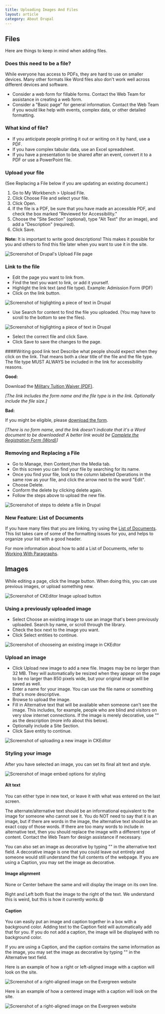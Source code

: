 ```yaml
---
title: Uploading Images And Files
layout: article
category: About Drupal
---
```


## Files
Here are things to keep in mind when adding files.

### Does this need to be a file?
While everyone has access to PDFs, they are hard to use on smaller devices. Many other formats like Word files also don't work well across different devices and software.

* Consider a web form for fillable forms. Contact the Web Team for assistance in creating a web form.
* Consider a "Basic page" for general information. Contact the Web Team if you would like help with events, complex data, or other detailed formatting.

### What kind of file?

* If you anticipate people printing it out or writing on it by hand, use a PDF.
* If you have complex tabular data, use an Excel spreadsheet.
* If you have a presentation to be shared after an event, convert it to a PDF or use a PowerPoint file.

### Upload your file
(See Replacing a File below if you are updating an existing document.)

1.	Go to My Workbench > Upload File. 
2.	Click Choose File and select your file.
3.	Click Open. 
4.	If the file is a PDF, be sure that you have made an accessible PDF, and check the box marked "Reviewed for Accessibility." 
5.	Choose the "Site Section" (optional), type "Alt Text" (for an image), and add a "Description" (required).
6.	Click Save. 

**Note:** It is important to write good descriptions! This makes it possible for you and others to find this file later when you want to use it in the site.

![Screenshot of Drupal's Upload File page](images-and-files--upload-file.png)

### Link to the file
- Edit the page you want to link from.
- Find the text you want to link, or add it yourself.
- Highlight the link text (and file type). Example: Admission Form (PDF) 
- Click on the link button.

![Screenshot of higlighting a piece of text in Drupal](images-and-files--linking-link-button.png)

- Use Search for content to find the file you uploaded. (You may have to scroll to the bottom to see the files).

![Screenshot of higlighting a piece of text in Drupal](images-and-files--linking-search.png)

- Select the correct file and click Save.
- Click Save to save the changes to the page.

####Writing good link text
Describe what people should expect when they click on the link. That means both a clear title of the file and the file type. The file type MUST ALWAYS be included in the link for accessibility reasons.

**Good:** 

Download the [Military Tuition Waiver (PDF)](#).

*[The link includes the form name and the file type is in the link. Optionally include the file size.]*

**Bad:** 

If you might be eligible, please [download the form](#). 

*[There is no form name, and the link doesn't indicate that it's a Word document to be downloaded! A better link would be [Complete the Registration Form (Word)](#)]*

### Removing and Replacing a File
- Go to Manage, then Content,then the Media tab.
- On this screen you can find your file by searching for its name. 
- Once you find your file, look to the column labeled Operations in the same row as your file, and click the arrow next to the word "Edit".
- Choose Delete.
- Conform the delete by clicking delete again.
- Follow the steps above to upload the new file. 

![Screenshot of steps to delete a file in Drupal](images-and-files--delete-file.png)

### New Feature: List of Documents
If you have many files that you are linking, try using the [List of Documents](../04_paragraph_types/09-list-of-documents.html). This list takes care of some of the formatting issues for you, and helps to organize your list with a good header.

For more information about how to add a List of Documents, refer to [Working With Paragraphs](../02_about_drupal/05-working-with-paragraphs.html).

## Images

While editing a page, click the Image button. When doing this, you can use previous images, or upload something new.

![Screenshot of CKEditor Image upload button](images-and-files--upload-button.png)

### Using a previously uploaded image

* Select Choose an existing image to use an image that's been previously uploaded. Search by name, or scroll through the library.
* Check the box next to the image you want. 
* Click Select entities to continue.

![Screenshot of chooseing an existing image in CKEdtor](images-and-files--choose-existing.png)

### Upload an image

* Click Upload new image to add a new file. Images may be no larger than 32 MB. They will automatically be resized when they appear on the page to be no larger than 850 pixels wide, but your original image will be saved as well.
* Enter a name for your image. You can use the file name or something that's more descriptive.
* Browse to upload the image. 
* Fill in Alternative text that will be available when someone can't see the image. This includes, for example, people who are blind and visitors on very slow internet connections. If the image is merely decorative, use "" as the description (more info about this below).
* Optionally include a Site Section.
* Click Save entity to continue.

![Screenshot of uploading a new image in CKEditor](images-and-files--upload-new.png)

### Styling your image
After you have selected an image, you can set its final alt text and style. 

![Screenshot of image embed options for styling](images-and-files--embed-options.png)

#### Alt text
You can either type in new text, or leave it with what was entered on the last screen.

The alternate/alternative text should be an informational equivalent to the image for someone who cannot see it.
You do NOT need to say that it is an image, but if there are words in the image, the alternative text should be an exact copy of those words. If there are too many words to include in alternative text, then you should replace the image with a different type of content. Contact the Web Team for design assistance if necessary.

You can also set an image as decorative by typing "" in the alternative text field. A decorative image is one that you could leave out entirely and someone would still understand the full contents of the webpage. If you are using a Caption, you may set the image as decorative.

#### Image alignment
None or Center behave the same and will display the image on its own line.

Right and Left both float the image to the right of the text. We understand this is weird, but this is how it currently works.😄

#### Caption
You can easily put an image and caption together in a box with a background color. Adding text to the Caption field will automatically add that for you. If you do not add a caption, the image will be displayed with no background color.

If you are using a Caption, and the caption contains the same information as the image, you may set the image as decorative by typing "" in the Alternative text field.

Here is an example of how a right or left-aligned image with a caption will look on the site. 

![Screenshot of a right-aligned image on the Evergreen website](images-and-files--right-align.png)

Here is an example of how a centered image with a caption will look on the site. 

![Screenshot of a right-aligned image on the Evergreen website](images-and-files--center-align.png)

